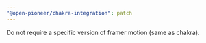 ```yaml
---
"@open-pioneer/chakra-integration": patch
---
```


Do not require a specific version of framer motion (same as chakra).
